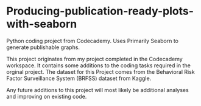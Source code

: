 # Producing-publication-ready-plots-with-seaborn
Python coding project from Codecademy. Uses Primarily Seaborn to generate publishable graphs.

This project originates from my project completed in the Codecademy workspace. It contains some additions to the coding tasks required in the orginal project. The dataset for this Project comes from the Behavioral Risk Factor Surveillance System (BRFSS) dataset from Kaggle.

Any future additions to this project will most likely be additional analyses and improving on existing code.
